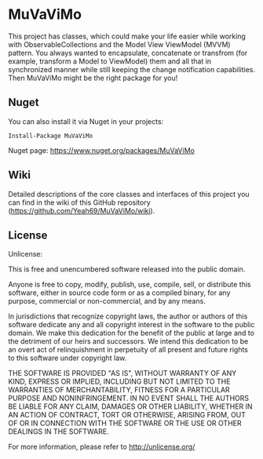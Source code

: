 # MuVaViMo #

This project has classes, which could make your life easier while working with ObservableCollections and the Model View ViewModel (MVVM) pattern. You always wanted to encapsulate, concatenate or transfrom (for example, transform a Model to ViewModel) them and all that in synchronized manner while still keeping the change notification capabilities. Then MuVaViMo might be the right package for you!

## Nuget #

You can also install it via Nuget in your projects:

    Install-Package MuVaViMo

Nuget page: https://www.nuget.org/packages/MuVaViMo

## Wiki #

Detailed descriptions of the core classes and interfaces of this project you can find in the wiki of this GitHub repository (https://github.com/Yeah69/MuVaViMo/wiki).

## License #

Unlicense:

This is free and unencumbered software released into the public domain.

Anyone is free to copy, modify, publish, use, compile, sell, or
distribute this software, either in source code form or as a compiled
binary, for any purpose, commercial or non-commercial, and by any
means.

In jurisdictions that recognize copyright laws, the author or authors
of this software dedicate any and all copyright interest in the
software to the public domain. We make this dedication for the benefit
of the public at large and to the detriment of our heirs and
successors. We intend this dedication to be an overt act of
relinquishment in perpetuity of all present and future rights to this
software under copyright law.

THE SOFTWARE IS PROVIDED "AS IS", WITHOUT WARRANTY OF ANY KIND,
EXPRESS OR IMPLIED, INCLUDING BUT NOT LIMITED TO THE WARRANTIES OF
MERCHANTABILITY, FITNESS FOR A PARTICULAR PURPOSE AND NONINFRINGEMENT.
IN NO EVENT SHALL THE AUTHORS BE LIABLE FOR ANY CLAIM, DAMAGES OR
OTHER LIABILITY, WHETHER IN AN ACTION OF CONTRACT, TORT OR OTHERWISE,
ARISING FROM, OUT OF OR IN CONNECTION WITH THE SOFTWARE OR THE USE OR
OTHER DEALINGS IN THE SOFTWARE.

For more information, please refer to <http://unlicense.org/>
